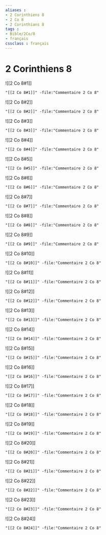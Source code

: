 ```yaml
---
aliases : 
- 2 Corinthiens 8
- 2 Co 8
- 2 Corinthians 8
tags : 
- Bible/2Co/8
- français
cssclass : français
---
```


# 2 Corinthiens 8

![[2 Co 8#1]]

```query
"[[2 Co 8#1]]" -file:"Commentaire 2 Co 8"
```

![[2 Co 8#2]]

```query
"[[2 Co 8#2]]" -file:"Commentaire 2 Co 8"
```

![[2 Co 8#3]]

```query
"[[2 Co 8#3]]" -file:"Commentaire 2 Co 8"
```

![[2 Co 8#4]]

```query
"[[2 Co 8#4]]" -file:"Commentaire 2 Co 8"
```

![[2 Co 8#5]]

```query
"[[2 Co 8#5]]" -file:"Commentaire 2 Co 8"
```

![[2 Co 8#6]]

```query
"[[2 Co 8#6]]" -file:"Commentaire 2 Co 8"
```

![[2 Co 8#7]]

```query
"[[2 Co 8#7]]" -file:"Commentaire 2 Co 8"
```

![[2 Co 8#8]]

```query
"[[2 Co 8#8]]" -file:"Commentaire 2 Co 8"
```

![[2 Co 8#9]]

```query
"[[2 Co 8#9]]" -file:"Commentaire 2 Co 8"
```

![[2 Co 8#10]]

```query
"[[2 Co 8#10]]" -file:"Commentaire 2 Co 8"
```

![[2 Co 8#11]]

```query
"[[2 Co 8#11]]" -file:"Commentaire 2 Co 8"
```

![[2 Co 8#12]]

```query
"[[2 Co 8#12]]" -file:"Commentaire 2 Co 8"
```

![[2 Co 8#13]]

```query
"[[2 Co 8#13]]" -file:"Commentaire 2 Co 8"
```

![[2 Co 8#14]]

```query
"[[2 Co 8#14]]" -file:"Commentaire 2 Co 8"
```

![[2 Co 8#15]]

```query
"[[2 Co 8#15]]" -file:"Commentaire 2 Co 8"
```

![[2 Co 8#16]]

```query
"[[2 Co 8#16]]" -file:"Commentaire 2 Co 8"
```

![[2 Co 8#17]]

```query
"[[2 Co 8#17]]" -file:"Commentaire 2 Co 8"
```

![[2 Co 8#18]]

```query
"[[2 Co 8#18]]" -file:"Commentaire 2 Co 8"
```

![[2 Co 8#19]]

```query
"[[2 Co 8#19]]" -file:"Commentaire 2 Co 8"
```

![[2 Co 8#20]]

```query
"[[2 Co 8#20]]" -file:"Commentaire 2 Co 8"
```

![[2 Co 8#21]]

```query
"[[2 Co 8#21]]" -file:"Commentaire 2 Co 8"
```

![[2 Co 8#22]]

```query
"[[2 Co 8#22]]" -file:"Commentaire 2 Co 8"
```

![[2 Co 8#23]]

```query
"[[2 Co 8#23]]" -file:"Commentaire 2 Co 8"
```

![[2 Co 8#24]]

```query
"[[2 Co 8#24]]" -file:"Commentaire 2 Co 8"
```

